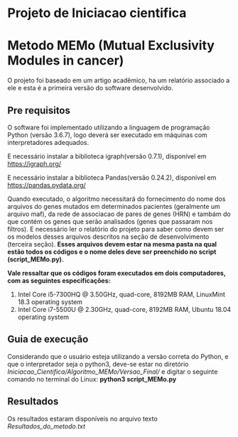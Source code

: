 # Projeto de Iniciacao cientifica 
# Metodo MEMo (Mutual Exclusivity Modules in cancer) 

O projeto foi baseado em um artigo acadêmico, ha um relatório associado a ele e esta é a primeira versão do software desenvolvido.

##  Pre requisitos 
O software foi implementado utilizando a linguagem de programação Python (versão 3.6.7), logo deverá ser executado em máquinas com interpretadores adequados.

E necessário instalar a biblioteca igraph(versão 0.7.1), disponível em https://igraph.org/

E necessário instalar a biblioteca Pandas(versão 0.24.2), disponível em https://pandas.pydata.org/

Quando executado, o algoritmo necessitará do fornecimento do nome dos arquivos do genes mutados em determinados pacientes (geralmente um arquivo maf), da rede de associacao de pares de genes (HRN) e tambám do que contém os genes que serão analisados (genes que passaram nos filtros). E necessário ler o relatório do projeto para saber como devem ser os modelos desses arquivos descritos na seção de desenvolvimento (terceira seção). **Esses arquivos devem estar na mesma pasta na qual estão todos os códigos e o nome deles deve ser preenchido no script (script_MEMo.py).**

**Vale ressaltar que os códigos foram executados em dois computadores, com as seguintes especificações:**
1. Intel Core i5-7300HQ @ 3.50GHz, quad-core, 8192MB RAM, LinuxMint 18.3 operating system
2. Intel Core i7-5500U @ 2.30GHz, quad-core, 8192MB RAM, Ubuntu 18.04 operating system

## Guia de execução
Considerando que o usuário esteja utilizando a versão correta do Python, e que o interpretador seja o python3, deve-se estar no diretório *Iniciacao_Cientifica/Algoritmo_MEMo/Versao_Final/* e digitar o seguinte comando no terminal do Linux:
**python3 script_MEMo.py**

## Resultados
Os resultados estaram disponíveis no arquivo texto *Resultados_do_metodo.txt*

